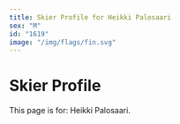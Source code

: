 ```yaml
---
title: Skier Profile for Heikki Palosaari
sex: "M"
id: "1619"
image: "/img/flags/fin.svg" 
---
```


# Skier Profile

This page is for: Heikki Palosaari.
    